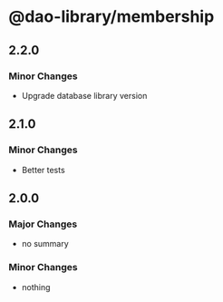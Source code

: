# @dao-library/membership

## 2.2.0

### Minor Changes

- Upgrade database library version

## 2.1.0

### Minor Changes

- Better tests

## 2.0.0

### Major Changes

- no summary

### Minor Changes

- nothing
